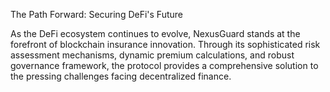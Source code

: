 The Path Forward: Securing DeFi's Future

As the DeFi ecosystem continues to evolve, NexusGuard stands at the forefront of blockchain insurance innovation. Through its sophisticated risk assessment mechanisms, dynamic premium calculations, and robust governance framework, the protocol provides a comprehensive solution to the pressing challenges facing decentralized finance.
